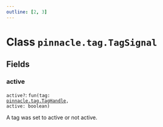 ```yaml
---
outline: [2, 3]
---
```


# Class `pinnacle.tag.TagSignal`




## Fields

### active <Badge type="danger" text="nullable" />

`active?`: <code>fun(tag: <a href="/lua-reference/0.1.0-alpha.1/classes/pinnacle.tag.TagHandle">pinnacle.tag.TagHandle</a>, active: boolean)</code>

A tag was set to active or not active.


